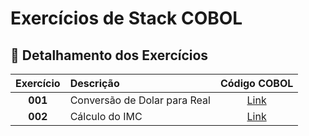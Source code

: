 # Exercícios de Stack COBOL

## 📂 **Detalhamento dos Exercícios**

| Exercício | Descrição | Código COBOL  |
|:-----------:|:-----------|:------------:|
| **001** | Conversão de Dolar para Real | [Link](https://github.com/fmarqueseti/Educ360CodeLab/blob/main/stack-cob/cob/COB001.cbl) |
| **002** | Cálculo do IMC | [Link](https://github.com/fmarqueseti/Educ360CodeLab/blob/main/stack-cob/cob/COB002.cbl) |